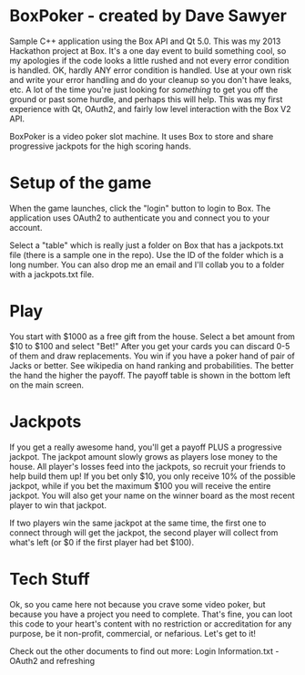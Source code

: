 BoxPoker - created by Dave Sawyer
========

Sample C++ application using the Box API and Qt 5.0. This was my 2013 Hackathon project at Box. It's a one day event to build something cool, so my apologies if the code looks a little rushed and not every error condition is handled. OK, hardly ANY error condition is handled. Use at your own risk and write your error handling and do your cleanup so you don't have leaks, etc. A lot of the time you're just looking for *something* to get you off the ground or past some hurdle, and perhaps this will help. This was my first experience with Qt, OAuth2, and fairly low level interaction with the Box V2 API.

BoxPoker is a video poker slot machine. It uses Box to store and share progressive jackpots for the high scoring hands.

Setup of the game
==================
When the game launches, click the "login" button to login to Box. The application uses OAuth2 to authenticate you and connect you to your account.

Select a "table" which is really just a folder on Box that has a jackpots.txt file (there is a sample one in the repo). Use the ID of the folder which is a long number. You can also drop me an email and I'll collab you to a folder with a jackpots.txt file.

Play
====
You start with $1000 as a free gift from the house. Select a bet amount from $10 to $100 and select "Bet!" After you get your cards you can discard 0-5 of them and draw replacements. You win if you have a poker hand of pair of Jacks or better. See wikipedia on hand ranking and probabilities. The better the hand the higher the payoff. The payoff table is shown in the bottom left on the main screen.

Jackpots
========
If you get a really awesome hand, you'll get a payoff PLUS a progressive jackpot. The jackpot amount slowly grows as players lose money to the house. All player's losses feed into the jackpots, so recruit your friends to help build them up! If you bet only $10, you only receive 10% of the possible jackpot, while if you bet the maximum $100 you will receive the entire jackpot. You will also get your name on the winner board as the most recent player to win that jackpot.

If two players win the same jackpot at the same time, the first one to connect through will get the jackpot, the second player will collect from what's left (or $0 if the first player had bet $100).

Tech Stuff
==========
Ok, so you came here not because you crave some video poker, but because you have a project you need to complete. That's fine, you can loot this code to your heart's content with no restriction or accreditation for any purpose, be it non-profit, commercial, or nefarious. Let's get to it!

Check out the other documents to find out more:
Login Information.txt - OAuth2 and refreshing

